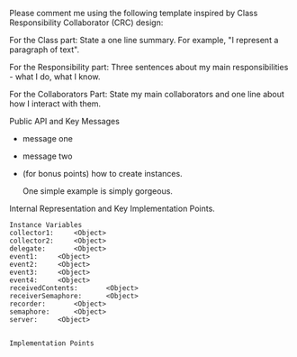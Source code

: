 Please comment me using the following template inspired by Class Responsibility Collaborator (CRC) design:For the Class part:  State a one line summary. For example, "I represent a paragraph of text".For the Responsibility part: Three sentences about my main responsibilities - what I do, what I know.For the Collaborators Part: State my main collaborators and one line about how I interact with them. Public API and Key Messages- message one   - message two - (for bonus points) how to create instances.   One simple example is simply gorgeous. Internal Representation and Key Implementation Points.    Instance Variables	collector1:		<Object>	collector2:		<Object>	delegate:		<Object>	event1:		<Object>	event2:		<Object>	event3:		<Object>	event4:		<Object>	receivedContents:		<Object>	receiverSemaphore:		<Object>	recorder:		<Object>	semaphore:		<Object>	server:		<Object>    Implementation Points